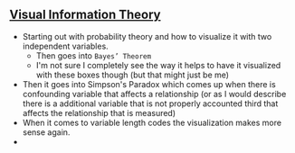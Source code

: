 ## [Visual Information Theory](https://colah.github.io/posts/2015-09-Visual-Information/)
- Starting out with probability theory and how to visualize it with two independent variables.
  - Then goes into `Bayes’ Theorem`
  - I'm not sure I completely see the way it helps to have it visualized with these boxes though (but that might just be me)
- Then it goes into Simpson's Paradox which comes up when there is confounding variable that affects a relationship (or as I would describe there is a additional variable that is not properly accounted third that affects the relationship that is measured)
- When it comes to variable length codes the visualization makes more sense again.
- 
